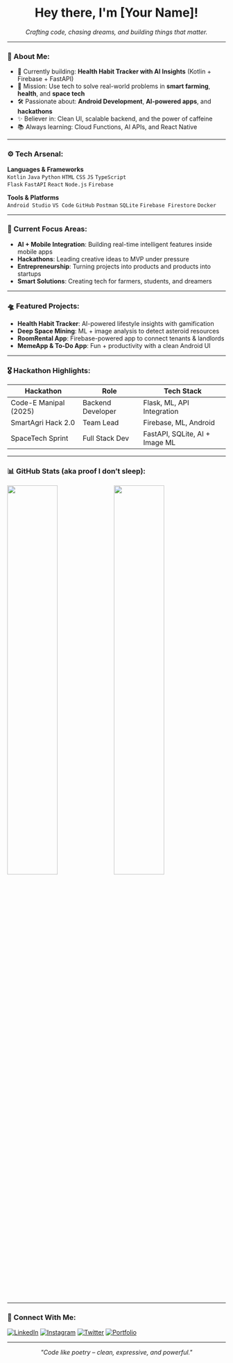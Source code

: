 <h1 align="center">Hey there, I'm [Your Name]!</h1>
<p align="center"><i>Crafting code, chasing dreams, and building things that matter.</i></p>

---

### 🧠 About Me:

- 🔧 Currently building: **Health Habit Tracker with AI Insights** (Kotlin + Firebase + FastAPI)
- 🚀 Mission: Use tech to solve real-world problems in **smart farming**, **health**, and **space tech**
- 🛠️ Passionate about: **Android Development**, **AI-powered apps**, and **hackathons**
- ✨ Believer in: Clean UI, scalable backend, and the power of caffeine
- 📚 Always learning: Cloud Functions, AI APIs, and React Native

---

### ⚙️ Tech Arsenal:

**Languages & Frameworks**  
`Kotlin` `Java` `Python` `HTML` `CSS` `JS` `TypeScript`  
`Flask` `FastAPI` `React` `Node.js` `Firebase`  

**Tools & Platforms**  
`Android Studio` `VS Code` `GitHub` `Postman` `SQLite` `Firebase Firestore` `Docker`

---

### 🚀 Current Focus Areas:

- **AI + Mobile Integration**: Building real-time intelligent features inside mobile apps
- **Hackathons**: Leading creative ideas to MVP under pressure  
- **Entrepreneurship**: Turning projects into products and products into startups  
- **Smart Solutions**: Creating tech for farmers, students, and dreamers

---

### 🛸 Featured Projects:

- **Health Habit Tracker**: AI-powered lifestyle insights with gamification  
- **Deep Space Mining**: ML + image analysis to detect asteroid resources  
- **RoomRental App**: Firebase-powered app to connect tenants & landlords  
- **MemeApp & To-Do App**: Fun + productivity with a clean Android UI

---

### 🎖 Hackathon Highlights:

| Hackathon             | Role              | Tech Stack                     |
|-----------------------|-------------------|-------------------------------|
| Code-E Manipal (2025) | Backend Developer | Flask, ML, API Integration    |
| SmartAgri Hack 2.0    | Team Lead         | Firebase, ML, Android         |
| SpaceTech Sprint      | Full Stack Dev    | FastAPI, SQLite, AI + Image ML|

---

### 📊 GitHub Stats (aka proof I don’t sleep):

<img src="https://github-readme-streak-stats.herokuapp.com?user=your-username&theme=radical" width="48%" />
<img src="https://github-readme-stats.vercel.app/api/top-langs/?username=your-username&layout=compact&theme=radical" width="48%" />

---

### 📡 Connect With Me:

[![LinkedIn](https://img.shields.io/badge/LinkedIn-%230077B5.svg?style=for-the-badge&logo=linkedin&logoColor=white)](https://linkedin.com/in/yourprofile)
[![Instagram](https://img.shields.io/badge/Instagram-%23E4405F.svg?style=for-the-badge&logo=instagram&logoColor=white)](https://instagram.com/yourprofile)
[![Twitter](https://img.shields.io/badge/X-%231DA1F2.svg?style=for-the-badge&logo=x&logoColor=white)](https://x.com/yourprofile)
[![Portfolio](https://img.shields.io/badge/Portfolio-Click%20Here-informational?style=for-the-badge)](https://your-portfolio.com)

---

<p align="center"><i>"Code like poetry – clean, expressive, and powerful."</i></p>